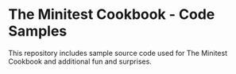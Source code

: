 The Minitest Cookbook - Code Samples
=====================================

This repository includes sample source code used for The Minitest Cookbook and additional fun and surprises.
